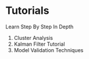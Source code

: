 # Tutorials
Learn Step By Step In Depth
1. Cluster Analysis
2. Kalman Filter Tutorial
3. Model Validation Techniques
